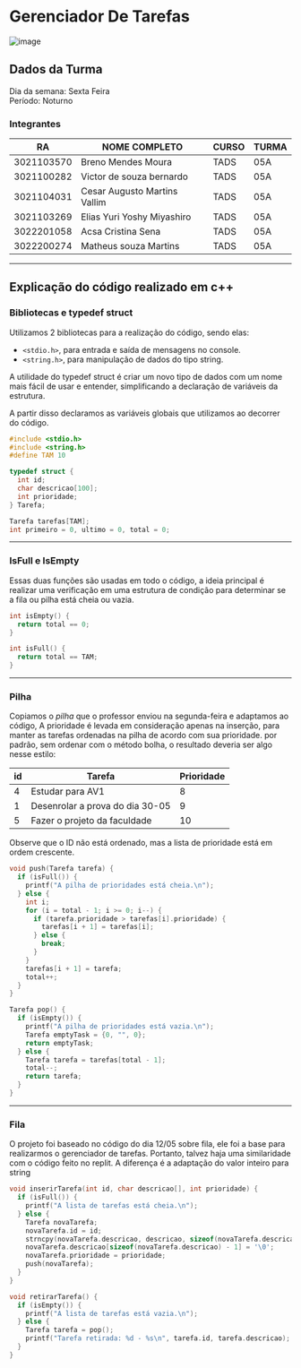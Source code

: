 # Gerenciador De Tarefas

![image](https://github.com/BrenoMendesMoura/GerenciadorDeTarefas/assets/80074264/5ae3b881-801b-4b37-a1b5-91b139fec0eb)

## Dados da Turma <br>
Dia da semana: Sexta Feira <br>
Período: Noturno <br>

### Integrantes

|RA| NOME COMPLETO| CURSO | TURMA |
| ------------ | ------------ | ------------ | ------------ |
|3021103570|Breno Mendes Moura|TADS|05A|
|3021100282|Victor de souza bernardo|TADS|05A|
|3021104031|Cesar Augusto Martins Vallim|TADS|05A|
|3021103269|Elias Yuri Yoshy Miyashiro|TADS|05A|
|3022201058|Acsa Cristina Sena|TADS|05A|
|3022200274|Matheus souza Martins|TADS|05A|


<hr>

## Explicação do código realizado em c++

### Bibliotecas e typedef struct
Utilizamos 2 bibliotecas para a realização do código, sendo elas:
- `<stdio.h>`, para entrada e saída de mensagens no console.
- `<string.h>`, para manipulação de dados do tipo string.

A utilidade do typedef struct é criar um novo tipo de dados com um nome mais fácil de usar e entender, simplificando a declaração de variáveis da estrutura.

A partir disso declaramos as variáveis globais que utilizamos ao decorrer do código.
```c
#include <stdio.h>
#include <string.h>
#define TAM 10

typedef struct {
  int id;
  char descricao[100];
  int prioridade;
} Tarefa;

Tarefa tarefas[TAM];
int primeiro = 0, ultimo = 0, total = 0;
```


<hr>

 

### IsFull e IsEmpty
Essas duas funções são usadas em todo o código, a ideia principal é realizar uma verificação em uma estrutura de condição para determinar se a fila ou pilha está cheia ou vazia.

```c
int isEmpty() {
  return total == 0;
}

int isFull() {
  return total == TAM;
}
```

<hr>

 
### Pilha


Copiamos o *pilha* que o professor enviou na segunda-feira e adaptamos ao código, A prioridade é levada em consideração apenas na inserção, para manter as tarefas ordenadas na pilha de acordo com sua prioridade.
por padrão, sem ordenar com o método bolha, o resultado deveria ser algo nesse estilo:


|id| Tarefa| Prioridade
| ------------ | ------------ | ------------ |
|4|Estudar para AV1|8|
|1|Desenrolar a prova do dia 30-05|9|
|5|Fazer o projeto da faculdade|10|


Observe que o ID não está ordenado, mas a lista de prioridade está em ordem crescente.


```c
void push(Tarefa tarefa) {
  if (isFull()) {
    printf("A pilha de prioridades está cheia.\n");
  } else {
    int i;
    for (i = total - 1; i >= 0; i--) {
      if (tarefa.prioridade > tarefas[i].prioridade) {
        tarefas[i + 1] = tarefas[i];
      } else {
        break;
      }
    }
    tarefas[i + 1] = tarefa;
    total++;
  }
}

Tarefa pop() {
  if (isEmpty()) {
    printf("A pilha de prioridades está vazia.\n");
    Tarefa emptyTask = {0, "", 0};
    return emptyTask;
  } else {
    Tarefa tarefa = tarefas[total - 1];
    total--;
    return tarefa;
  }
}
```


<hr>

 

### Fila

O projeto foi baseado no código do dia 12/05 sobre fila, ele foi a base para realizarmos o gerenciador de tarefas. Portanto, talvez haja uma similaridade com o código feito no replit.
A diferença é a adaptação do valor inteiro para string

```c
void inserirTarefa(int id, char descricao[], int prioridade) {
  if (isFull()) {
    printf("A lista de tarefas está cheia.\n");
  } else {
    Tarefa novaTarefa;
    novaTarefa.id = id;
    strncpy(novaTarefa.descricao, descricao, sizeof(novaTarefa.descricao) - 1);
    novaTarefa.descricao[sizeof(novaTarefa.descricao) - 1] = '\0';  
    novaTarefa.prioridade = prioridade;
    push(novaTarefa);
  }
}

void retirarTarefa() {
  if (isEmpty()) {
    printf("A lista de tarefas está vazia.\n");
  } else {
    Tarefa tarefa = pop();
    printf("Tarefa retirada: %d - %s\n", tarefa.id, tarefa.descricao);
  }
}
```
